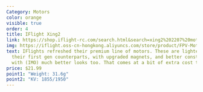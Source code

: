 ```yaml
---
Category: Motors
color: orange
visible: true
order: 4
title: IFlight Xing2
link: https://shop.iflight-rc.com/search.html&search=xing2%202207%20motor
img: https://iflight.oss-cn-hongkong.aliyuncs.com/store/product/FPV-Motor/XING2-2207/2207-01.png
text: IFlights refreshed their premium line of motors. These are lighter than
  their first gen counterparts, with upgraded magnets, and better construction,
  with (IMO) much better looks too. That comes at a bit of extra cost though
price: $21.99
point1: "Weight: 31.6g"
point2: "KV: 1855/1950"
---
```

